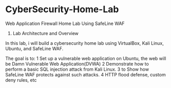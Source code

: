 # CyberSecurity-Home-Lab
Web Application Firewall Home Lab Using SafeLine WAF

1. Lab Architecture and Overview

In this lab, i will build a cybersecurity home lab using VirtualBox, Kali Linux,
Ubuntu, and SafeLine WAF.


The goal is to:
1 Set up a vulnerable web application on Ubuntu, the web will be Damn Vulnerable Web Application(DVWA)
2 Demonstrate how to perform a basic SQL injection attack from Kali Linux.
3 to Show how SafeLine WAF protects against such attacks.
4 HTTP flood defense, custom deny rules, etc
